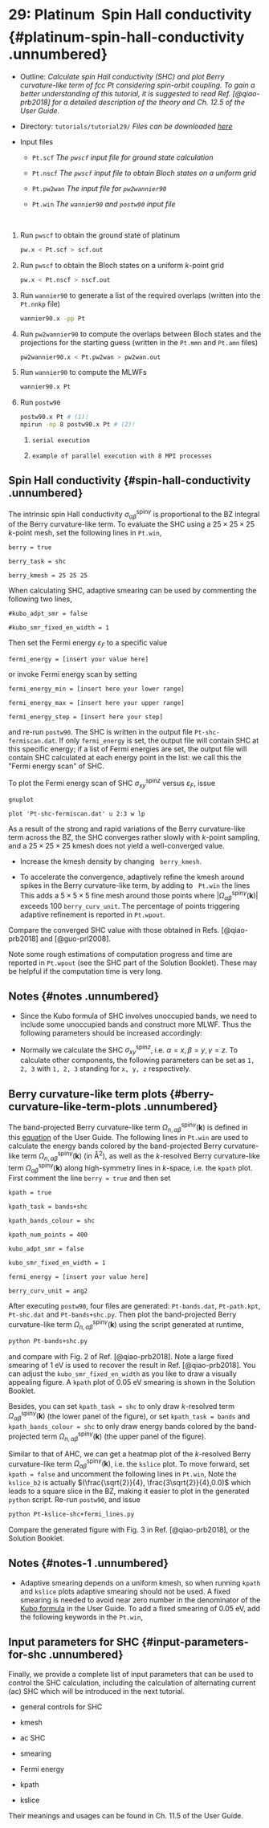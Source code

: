 # 29: Platinum &#151; Spin Hall conductivity {#platinum-spin-hall-conductivity .unnumbered}

-   Outline: *Calculate spin Hall conductivity (SHC) and plot Berry
    curvature-like term of fcc Pt considering spin-orbit coupling. To
    gain a better understanding of this tutorial, it is suggested to read
    Ref. [@qiao-prb2018] for a detailed description of the theory and
    Ch. 12.5 of the User Guide.*

-   Directory: `tutorials/tutorial29/` *Files can be downloaded [here](https://github.com/wannier-developers/wannier90/tutorials/tutorial29)*

-   Input files

    -    `Pt.scf` *The `pwscf` input file for ground state
        calculation*

    -    `Pt.nscf` *The `pwscf` input file to obtain Bloch
        states on a uniform grid*

    -    `Pt.pw2wan` *The input file for `pw2wannier90`*

    -    `Pt.win` *The `wannier90` and `postw90` input file*

&nbsp;

1.  Run `pwscf` to obtain the ground state of platinum
    
    ```bash title="Terminal"
    pw.x < Pt.scf > scf.out
    ```

2.  Run `pwscf` to obtain the Bloch states on a uniform
    $k$-point grid
 
    ```bash title="Terminal"
    pw.x < Pt.nscf > nscf.out
    ```

3.  Run `wannier90` to generate a list of the required overlaps (written
    into the `Pt.nnkp` file)
    
    ```bash title="Terminal"
    wannier90.x -pp Pt
    ```

4.  Run `pw2wannier90` to compute the overlaps between Bloch states and
    the projections for the starting guess (written in the `Pt.mmn` and
    `Pt.amn` files)

    ```bash title="Terminal"
    pw2wannier90.x < Pt.pw2wan > pw2wan.out
    ```

5.  Run `wannier90` to compute the MLWFs

    ```bash title="Terminal"
    wannier90.x Pt
    ```

6.  Run `postw90`

    ```bash title="Terminal"
    postw90.x Pt # (1)! 
    mpirun -np 8 postw90.x Pt # (2)! 
    ```

    1.     serial execution
    2.     example of parallel execution with 8 MPI processes

## Spin Hall conductivity {#spin-hall-conductivity .unnumbered}

The intrinsic spin Hall conductivity
$\sigma_{\alpha\beta}^{\text{spin}\gamma}$ is proportional to the BZ
integral of the Berry curvature-like term. To evaluate the SHC using a
$25\times
25\times 25$ $k$-point mesh, set the following lines in `Pt.win`,

```vi title="Input file"
berry = true

berry_task = shc

berry_kmesh = 25 25 25
```

When calculating SHC, adaptive smearing can be used by commenting the
following two lines,

```vi title="Input file"
#kubo_adpt_smr = false

#kubo_smr_fixed_en_width = 1
```

Then set the Fermi energy $\varepsilon_F$ to a specific value

```vi title="Input file"
fermi_energy = [insert your value here]
```

or invoke Fermi energy scan by setting

```vi title="Input file"
fermi_energy_min = [insert here your lower range]

fermi_energy_max = [insert here your upper range]

fermi_energy_step = [insert here your step]
```

and re-run `postw90`. The SHC is written in the output file
`Pt-shc-fermiscan.dat`. If only `fermi_energy` is set, the output file
will contain SHC at this specific energy; if a list of Fermi energies
are set, the output file will contain SHC calculated at each energy
point in the list: we call this the "Fermi energy scan" of SHC.

To plot the Fermi energy scan of SHC $\sigma_{xy}^{\text{spin}z}$ versus
$\varepsilon_F$, issue

```bash title="Terminal"
gnuplot
```

```gnuplot title="Gnuplot shell"
plot 'Pt-shc-fermiscan.dat' u 2:3 w lp
```

As a result of the strong and rapid variations of the Berry
curvature-like term across the BZ, the SHC converges rather slowly with
$k$-point sampling, and a $25\times 25\times 25$ kmesh does not yield a
well-converged value.

-   Increase the kmesh density by changing ` berry_kmesh`.

-   To accelerate the convergence, adaptively refine the kmesh around
    spikes in the Berry curvature-like term, by adding to ` Pt.win` the
    lines This adds a $5\times 5\times 5$ fine mesh around those points
    where
    $\vert{\Omega_{\alpha\beta}^{\text{spin}\gamma}}({\bm k})\vert$
    exceeds 100 `berry_curv_unit`. The percentage of points triggering
    adaptive refinement is reported in `Pt.wpout`.

Compare the converged SHC value with those obtained in
Refs. [@qiao-prb2018] and [@guo-prl2008].

Note some rough estimations of computation progress and time are
reported in `Pt.wpout` (see the SHC part of the Solution Booklet). These
may be helpful if the computation time is very long.

## Notes {#notes .unnumbered}

-   Since the Kubo formula of SHC involves unoccupied bands, we need to
    include some unoccupied bands and construct more MLWF. Thus the
    following parameters should be increased accordingly:

-   Normally we calculate the SHC $\sigma_{xy}^{\text{spin}z}$, i.e.
    $\alpha = x, \beta = y, \gamma = z$. To calculate other components,
    the following parameters can be set as `1, 2, 3` with `1, 2, 3`
    standing for `x, y, z` respectively.

## Berry curvature-like term plots {#berry-curvature-like-term-plots .unnumbered}

The band-projected Berry curvature-like term
$\Omega_{n,\alpha\beta}^{\text{spin} \gamma}({\bm k})$ is defined in
this [equation](../../user_guide/postw90/berry#mjx-eqn:eq:kubo_shc) of the User Guide. 
The following lines in `Pt.win` are used
to calculate the energy bands colored by the band-projected Berry
curvature-like term
$\Omega_{n,\alpha\beta}^{\text{spin} \gamma}({\bm k})$ (in Å$^2$), as
well as the $k$-resolved Berry curvature-like term
$\Omega_{\alpha\beta}^{\text{spin} \gamma}({\bm k})$ along high-symmetry
lines in $k$-space, i.e. the `kpath` plot. First comment the line
`berry = true` and then set

```vi title="Input file"
kpath = true

kpath_task = bands+shc

kpath_bands_colour = shc

kpath_num_points = 400

kubo_adpt_smr = false

kubo_smr_fixed_en_width = 1

fermi_energy = [insert your value here]

berry_curv_unit = ang2
```

After executing `postw90`, four files are generated: `Pt-bands.dat`,
`Pt-path.kpt`, `Pt-shc.dat` and `Pt-bands+shc.py`. Then plot the
band-projected Berry curvature-like term
$\Omega_{n,\alpha\beta}^{\text{spin}\gamma}({\bm k})$ using the script
generated at runtime,

```bash title="Terminal"
python Pt-bands+shc.py
```

and compare with Fig. 2 of Ref. [@qiao-prb2018]. Note a large fixed
smearing of 1 eV is used to recover the result in Ref. [@qiao-prb2018].
You can adjust the `kubo_smr_fixed_en_width` as you like to draw a
visually appealing figure. A `kpath` plot of 0.05 eV smearing is shown
in the Solution Booklet.

Besides, you can set `kpath_task = shc` to only draw $k$-resolved term
$\Omega_{\alpha\beta}^{\text{spin} \gamma}({\bm k})$ (the lower panel of
the figure), or set `kpath_task = bands` and `kpath_bands_colour = shc`
to only draw energy bands colored by the band-projected term
$\Omega_{n,\alpha\beta}^{\text{spin} \gamma}({\bm k})$ (the upper panel
of the figure).

Similar to that of AHC, we can get a heatmap plot of the $k$-resolved
Berry curvature-like term
$\Omega_{\alpha\beta}^{\text{spin}\gamma}({\bm k})$, i.e. the `kslice`
plot. To move forward, set `kpath = false` and uncomment the following
lines in `Pt.win`, Note the `kslice_b2` is actually
$(\frac{\sqrt{2}}{4},   \frac{3\sqrt{2}}{4},0.0)$ which leads to a
square slice in the BZ, making it easier to plot in the generated
`python` script. Re-run `postw90`, and issue

```bash title="Terminal"
python Pt-kslice-shc+fermi_lines.py
```

Compare the generated figure with Fig. 3 in Ref. [@qiao-prb2018], or the
Solution Booklet.

## Notes {#notes-1 .unnumbered}

-   Adaptive smearing depends on a uniform kmesh, so when running
    `kpath` and `kslice` plots adaptive smearing should not be used. A
    fixed smearing is needed to avoid near zero number in the
    denominator of the [Kubo formula](../../user_guide/postw90/berry#mjx-eqn:eq:kubo_shc) 
    in the User Guide. To
    add a fixed smearing of 0.05 eV, add the following keywords in the
    `Pt.win`,

## Input parameters for SHC {#input-parameters-for-shc .unnumbered}

Finally, we provide a complete list of input parameters that can be used
to control the SHC calculation, including the calculation of alternating
current (ac) SHC which will be introduced in the next tutorial.

-   general controls for SHC

-   kmesh

-   ac SHC

-   smearing

-   Fermi energy

-   kpath

-   kslice

Their meanings and usages can be found in Ch. 11.5 of the User Guide.


